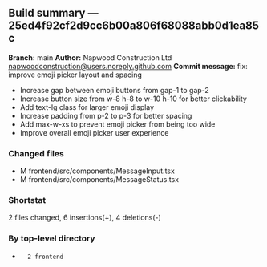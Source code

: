 ## Build summary — 25ed4f92cf2d9cc6b00a806f68088abb0d1ea85c

**Branch:** main **Author:** Napwood Construction Ltd <napwoodconstruction@users.noreply.github.com>
**Commit message:** fix: improve emoji picker layout and spacing

- Increase gap between emoji buttons from gap-1 to gap-2
- Increase button size from w-8 h-8 to w-10 h-10 for better clickability
- Add text-lg class for larger emoji display
- Increase padding from p-2 to p-3 for better spacing
- Add max-w-xs to prevent emoji picker from being too wide
- Improve overall emoji picker user experience

### Changed files

- M frontend/src/components/MessageInput.tsx
- M frontend/src/components/MessageStatus.tsx

### Shortstat

2 files changed, 6 insertions(+), 4 deletions(-)

### By top-level directory

-       2 frontend
